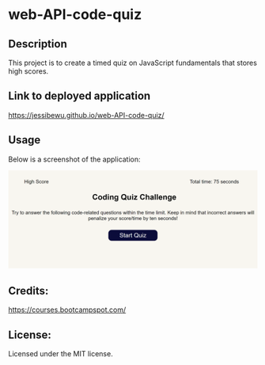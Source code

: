 # web-API-code-quiz

## Description 
This project is to create a timed quiz on JavaScript fundamentals that stores high scores. 

## Link to deployed application 
https://jessibewu.github.io/web-API-code-quiz/

## Usage 
Below is a screenshot of the application: 

![alt text](screenshot.png) 

## Credits: 
https://courses.bootcampspot.com/

## License: 
Licensed under the MIT license.

